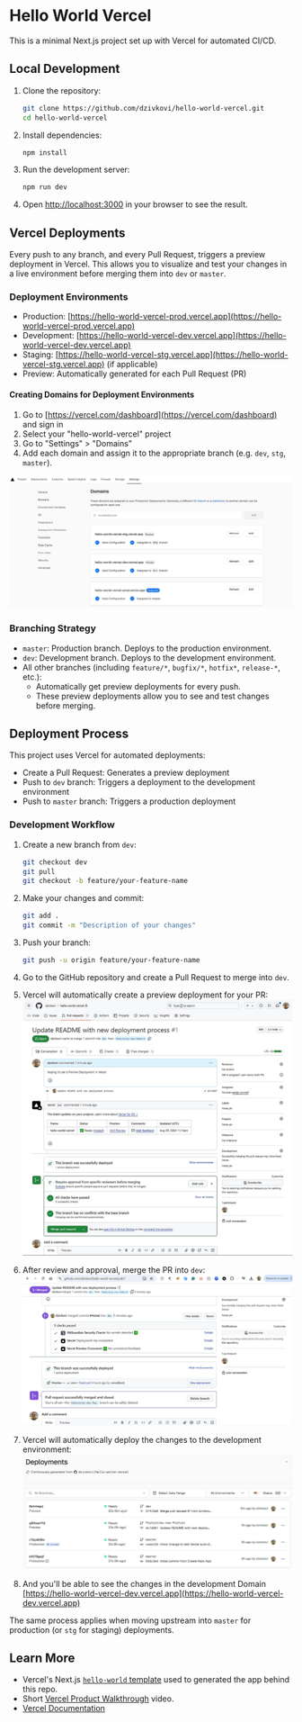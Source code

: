 # Hello World Vercel

This is a minimal Next.js project set up with Vercel for automated CI/CD.

## Local Development

1. Clone the repository:

    ```sh
    git clone https://github.com/dzivkovi/hello-world-vercel.git
    cd hello-world-vercel
   ```

2. Install dependencies:

   ```sh
   npm install
   ```

3. Run the development server:

   ```sh
   npm run dev
   ```

4. Open [http://localhost:3000](http://localhost:3000) in your browser to see the result.

## Vercel Deployments

Every push to any branch, and every Pull Request, triggers a preview deployment in Vercel. This allows you to visualize and test your changes in a live environment before merging them into `dev` or `master`.

### Deployment Environments

- Production: [https://hello-world-vercel-prod.vercel.app](https://hello-world-vercel-prod.vercel.app)
- Development: [https://hello-world-vercel-dev.vercel.app](https://hello-world-vercel-dev.vercel.app)
- Staging: [https://hello-world-vercel-stg.vercel.app](https://hello-world-vercel-stg.vercel.app) (if applicable)
- Preview: Automatically generated for each Pull Request (PR)

#### Creating Domains for Deployment Environments

1. Go to [https://vercel.com/dashboard](https://vercel.com/dashboard) and sign in
2. Select your "hello-world-vercel" project
3. Go to "Settings" > "Domains"
4. Add each domain and assign it to the appropriate branch (e.g. `dev`, `stg`, `master`).

![Vercel Domains](./assets/Vercel-Domains.jpg)

### Branching Strategy

- `master`: Production branch. Deploys to the production environment.
- `dev`: Development branch. Deploys to the development environment.
- All other branches (including `feature/*`, `bugfix/*`, `hotfix*`, `release-*`, etc.):
  - Automatically get preview deployments for every push.
  - These preview deployments allow you to see and test changes before merging.

## Deployment Process

This project uses Vercel for automated deployments:

- Create a Pull Request: Generates a preview deployment
- Push to `dev` branch: Triggers a deployment to the development environment
- Push to `master` branch: Triggers a production deployment

### Development Workflow

1. Create a new branch from `dev`:

   ```sh
   git checkout dev
   git pull
   git checkout -b feature/your-feature-name
   ```

2. Make your changes and commit:

   ```sh
   git add .
   git commit -m "Description of your changes"
   ```

3. Push your branch:

   ```sh
   git push -u origin feature/your-feature-name
   ```

4. Go to the GitHub repository and create a Pull Request to merge into `dev`.
5. Vercel will automatically create a preview deployment for your PR:
    ![Vercel Preview Deployment](./assets/Preview-Deployment.jpg)
6. After review and approval, merge the PR into `dev`:
    ![Pull Request Merged](./assets/PR-Merged.jpg)
7. Vercel will automatically deploy the changes to the development environment:
    ![Vercel Dev Deployment](./assets/Dev-Deployment.jpg)
8. And you'll be able to see the changes in the development Domain [https://hello-world-vercel-dev.vercel.app](https://hello-world-vercel-dev.vercel.app)

The same process applies when moving upstream into `master` for production (or `stg` for staging) deployments.

## Learn More

- Vercel's Next.js [`hello-world` template](https://github.com/vercel/next.js/tree/canary/examples/hello-world) used to generated the app behind this repo.
- Short [Vercel Product Walkthrough](https://www.youtube.com/watch?v=sPmat30SE4k) video.
- [Vercel Documentation](https://vercel.com/docs)
